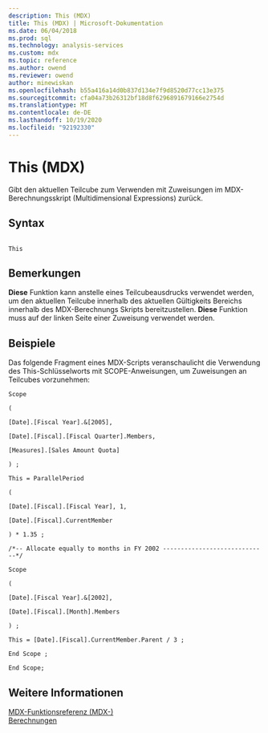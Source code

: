 ```yaml
---
description: This (MDX)
title: This (MDX) | Microsoft-Dokumentation
ms.date: 06/04/2018
ms.prod: sql
ms.technology: analysis-services
ms.custom: mdx
ms.topic: reference
ms.author: owend
ms.reviewer: owend
author: minewiskan
ms.openlocfilehash: b55a416a14d0b837d134e7f9d8520d77cc13e375
ms.sourcegitcommit: cfa04a73b26312bf18d8f6296891679166e2754d
ms.translationtype: MT
ms.contentlocale: de-DE
ms.lasthandoff: 10/19/2020
ms.locfileid: "92192330"
---
```

# <a name="this-mdx"></a>This (MDX)


  Gibt den aktuellen Teilcube zum Verwenden mit Zuweisungen im MDX-Berechnungsskript (Multidimensional Expressions) zurück.  
  
## <a name="syntax"></a>Syntax  
  
```  
  
This   
```  
  
## <a name="remarks"></a>Bemerkungen  
 **Diese** Funktion kann anstelle eines Teilcubeausdrucks verwendet werden, um den aktuellen Teilcube innerhalb des aktuellen Gültigkeits Bereichs innerhalb des MDX-Berechnungs Skripts bereitzustellen. **Diese** Funktion muss auf der linken Seite einer Zuweisung verwendet werden.  
  
## <a name="examples"></a>Beispiele  
 Das folgende Fragment eines MDX-Scripts veranschaulicht die Verwendung des This-Schlüsselworts mit SCOPE-Anweisungen, um Zuweisungen an Teilcubes vorzunehmen:  
  
 `Scope`  
  
 `(`  
  
 `[Date].[Fiscal Year].&[2005],`  
  
 `[Date].[Fiscal].[Fiscal Quarter].Members,`  
  
 `[Measures].[Sales Amount Quota]`  
  
 `) ;`  
  
 `This = ParallelPeriod`  
  
 `(`  
  
 `[Date].[Fiscal].[Fiscal Year], 1,`  
  
 `[Date].[Fiscal].CurrentMember`  
  
 `) * 1.35 ;`  
  
 `/*-- Allocate equally to months in FY 2002 -----------------------------*/`  
  
 `Scope`  
  
 `(`  
  
 `[Date].[Fiscal Year].&[2002],`  
  
 `[Date].[Fiscal].[Month].Members`  
  
 `) ;`  
  
 `This = [Date].[Fiscal].CurrentMember.Parent / 3 ;`  
  
 `End Scope ;`  
  
 `End Scope;`  
  
## <a name="see-also"></a>Weitere Informationen  
 [MDX-Funktionsreferenz &#40;MDX-&#41;](../mdx/mdx-function-reference-mdx.md)   
 [Berechnungen](/analysis-services/multidimensional-models-olap-logical-cube-objects/calculations)  
  
